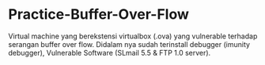 # Practice-Buffer-Over-Flow
Virtual machine yang berekstensi virtualbox (.ova) yang vulnerable terhadap serangan buffer over flow. Didalam nya sudah terinstall debugger (imunity debugger), Vulnerable Software (SLmail 5.5 &amp; FTP 1.0 server).
